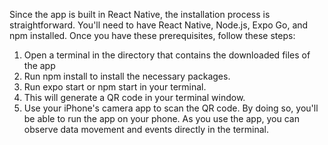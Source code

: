 Since the app is built in React Native, the installation process is straightforward. You'll need to have React Native, Node.js, Expo Go, and npm installed. 
Once you have these prerequisites, follow these steps:

1. Open a terminal in the directory that contains the downloaded files of the app
2. Run npm install to install the necessary packages.
3. Run expo start or npm start in your terminal.
4. This will generate a QR code in your terminal window.
5. Use your iPhone's camera app to scan the QR code. By doing so, you'll be able to run the app on your phone. As you use the app,
you can observe data movement and events directly in the terminal.
